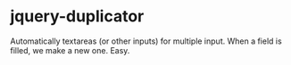 # jquery-duplicator
Automatically textareas (or other inputs) for multiple input. When a field is filled, we make a new one. Easy.
